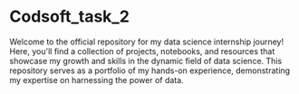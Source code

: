 # Codsoft_task_2
Welcome to the official repository for my data science internship journey! Here, you'll find a collection of projects, notebooks, and resources that showcase my growth and skills in the dynamic field of data science. This repository serves as a portfolio of my hands-on experience, demonstrating my expertise on harnessing the power of data.

